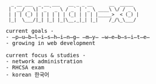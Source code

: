 ```
  _ __ ___  _ __ ___   __ _ _ __      __  _____
 | '__/ _ \| '_ ` _ \ / _` | '_ \ ____\ \/ / _ \   
 | | | (_) | | | | | | (_| | | | |_____>  < (_) |
 |_|  \___/|_| |_| |_|\__,_|_| |_|    /_/\_\___/     
 ```
 <samp>
current goals -
<br>
- ̶p̶u̶b̶l̶i̶s̶h̶i̶n̶g̶ ̶m̶y̶ ̶w̶e̶b̶s̶i̶t̶e̶ 
<br>
- growing in web development
<br>
<br>
current focus & studies -
<br>
- network administration
<br>
- RHCSA exam
<br>
 - korean 한국어
 <br>
</samp>
